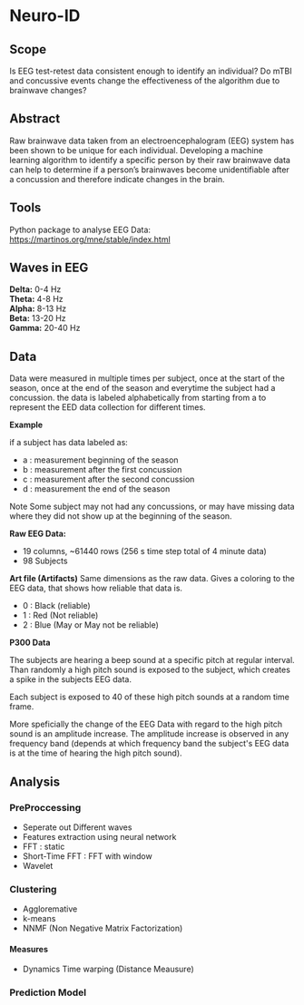 # Neuro-ID

## Scope

Is EEG test-retest data consistent enough to identify an individual? Do mTBI and concussive events change the effectiveness of the algorithm due to brainwave changes?

## Abstract
Raw brainwave data taken from an electroencephalogram (EEG) system has been shown to be unique for each individual.  Developing a machine learning algorithm to 
identify a specific person by their raw brainwave data can help to determine if a person’s brainwaves become unidentifiable after a concussion and therefore 
indicate changes in the brain.

## Tools
Python package to analyse EEG Data: https://martinos.org/mne/stable/index.html

## Waves in EEG
<b> Delta:</b> 0-4 Hz
<br><b> Theta:</b> 4-8 Hz
<br><b> Alpha:</b> 8-13 Hz
<br><b> Beta:</b> 13-20 Hz
<br><b> Gamma:</b> 20-40 Hz

## Data
Data were measured in multiple times per subject, once at the start of the season, once at the end of the season and everytime the subject had a concussion.
the data is labeled alphabetically from starting from a to represent the EED data collection for different times.

**Example**

if a subject has data labeled as:

* a : measurement beginning of the season
* b : measurement after the first concussion
* c : measurement after the second concussion
* d : measurement the end of the season

Note Some subject may not had any concussions, or may have missing data where they did not show up at the beginning of the season.

**Raw EEG Data:**

* 19 columns, ~61440 rows (256 s time step total of 4 minute data)
* 98 Subjects

**Art file (Artifacts)**
Same dimensions as the raw data. Gives a coloring to the EEG data, that shows how reliable that data is.

* 0 : Black (reliable)
* 1 : Red (Not reliable)
* 2 : Blue (May or May not be reliable)

**P300 Data**

The subjects are hearing a beep sound at a specific pitch at regular interval. Than randomly a high pitch sound is exposed to the subject, which creates a spike in the subjects EEG data.

Each subject is exposed to 40 of these high pitch sounds at a random time frame.

More speficially the change of the EEG Data with regard to the high pitch sound is an amplitude increase. The amplitude increase is observed in any frequency band (depends at which frequency band the subject's EEG data is at the time of hearing the high pitch sound).

## Analysis

### PreProccessing
* Seperate out Different waves
* Features extraction using neural network
* FFT : static
* Short-Time FFT  : FFT with window
* Wavelet

### Clustering

* Aggloremative
* k-means
* NNMF (Non Negative Matrix Factorization)

#### Measures

* Dynamics Time warping (Distance Meausure)

### Prediction Model



